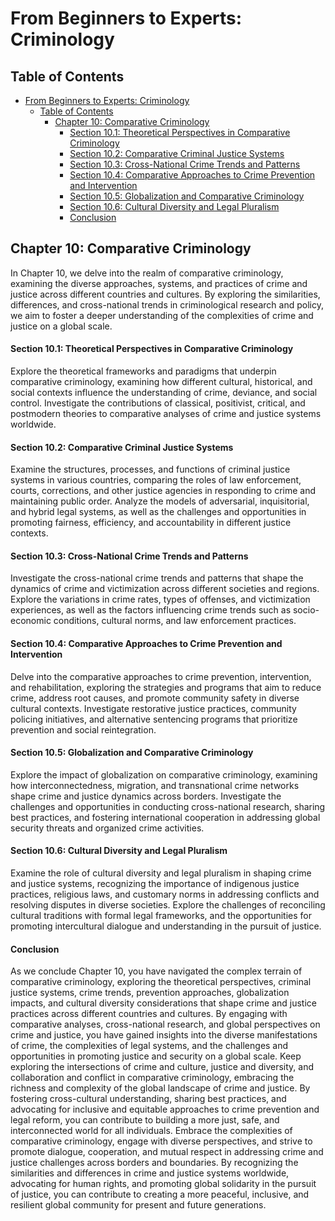 # From Beginners to Experts: Criminology

## Table of Contents

- [From Beginners to Experts: Criminology](#from-beginners-to-experts-criminology)
  - [Table of Contents](#table-of-contents)
    - [Chapter 10: Comparative Criminology](#chapter-10-comparative-criminology)
      - [Section 10.1: Theoretical Perspectives in Comparative Criminology](#section-101-theoretical-perspectives-in-comparative-criminology)
      - [Section 10.2: Comparative Criminal Justice Systems](#section-102-comparative-criminal-justice-systems)
      - [Section 10.3: Cross-National Crime Trends and Patterns](#section-103-cross-national-crime-trends-and-patterns)
      - [Section 10.4: Comparative Approaches to Crime Prevention and Intervention](#section-104-comparative-approaches-to-crime-prevention-and-intervention)
      - [Section 10.5: Globalization and Comparative Criminology](#section-105-globalization-and-comparative-criminology)
      - [Section 10.6: Cultural Diversity and Legal Pluralism](#section-106-cultural-diversity-and-legal-pluralism)
      - [Conclusion](#conclusion)

## Chapter 10: Comparative Criminology

In Chapter 10, we delve into the realm of comparative criminology, examining the diverse approaches, systems, and practices of crime and justice across different countries and cultures. By exploring the similarities, differences, and cross-national trends in criminological research and policy, we aim to foster a deeper understanding of the complexities of crime and justice on a global scale.

#### Section 10.1: Theoretical Perspectives in Comparative Criminology

Explore the theoretical frameworks and paradigms that underpin comparative criminology, examining how different cultural, historical, and social contexts influence the understanding of crime, deviance, and social control. Investigate the contributions of classical, positivist, critical, and postmodern theories to comparative analyses of crime and justice systems worldwide.

#### Section 10.2: Comparative Criminal Justice Systems

Examine the structures, processes, and functions of criminal justice systems in various countries, comparing the roles of law enforcement, courts, corrections, and other justice agencies in responding to crime and maintaining public order. Analyze the models of adversarial, inquisitorial, and hybrid legal systems, as well as the challenges and opportunities in promoting fairness, efficiency, and accountability in different justice contexts.

#### Section 10.3: Cross-National Crime Trends and Patterns

Investigate the cross-national crime trends and patterns that shape the dynamics of crime and victimization across different societies and regions. Explore the variations in crime rates, types of offenses, and victimization experiences, as well as the factors influencing crime trends such as socio-economic conditions, cultural norms, and law enforcement practices.

#### Section 10.4: Comparative Approaches to Crime Prevention and Intervention

Delve into the comparative approaches to crime prevention, intervention, and rehabilitation, exploring the strategies and programs that aim to reduce crime, address root causes, and promote community safety in diverse cultural contexts. Investigate restorative justice practices, community policing initiatives, and alternative sentencing programs that prioritize prevention and social reintegration.

#### Section 10.5: Globalization and Comparative Criminology

Explore the impact of globalization on comparative criminology, examining how interconnectedness, migration, and transnational crime networks shape crime and justice dynamics across borders. Investigate the challenges and opportunities in conducting cross-national research, sharing best practices, and fostering international cooperation in addressing global security threats and organized crime activities.

#### Section 10.6: Cultural Diversity and Legal Pluralism

Examine the role of cultural diversity and legal pluralism in shaping crime and justice systems, recognizing the importance of indigenous justice practices, religious laws, and customary norms in addressing conflicts and resolving disputes in diverse societies. Explore the challenges of reconciling cultural traditions with formal legal frameworks, and the opportunities for promoting intercultural dialogue and understanding in the pursuit of justice.

#### Conclusion

As we conclude Chapter 10, you have navigated the complex terrain of comparative criminology, exploring the theoretical perspectives, criminal justice systems, crime trends, prevention approaches, globalization impacts, and cultural diversity considerations that shape crime and justice practices across different countries and cultures. By engaging with comparative analyses, cross-national research, and global perspectives on crime and justice, you have gained insights into the diverse manifestations of crime, the complexities of legal systems, and the challenges and opportunities in promoting justice and security on a global scale. Keep exploring the intersections of crime and culture, justice and diversity, and collaboration and conflict in comparative criminology, embracing the richness and complexity of the global landscape of crime and justice. By fostering cross-cultural understanding, sharing best practices, and advocating for inclusive and equitable approaches to crime prevention and legal reform, you can contribute to building a more just, safe, and interconnected world for all individuals. Embrace the complexities of comparative criminology, engage with diverse perspectives, and strive to promote dialogue, cooperation, and mutual respect in addressing crime and justice challenges across borders and boundaries. By recognizing the similarities and differences in crime and justice systems worldwide, advocating for human rights, and promoting global solidarity in the pursuit of justice, you can contribute to creating a more peaceful, inclusive, and resilient global community for present and future generations.